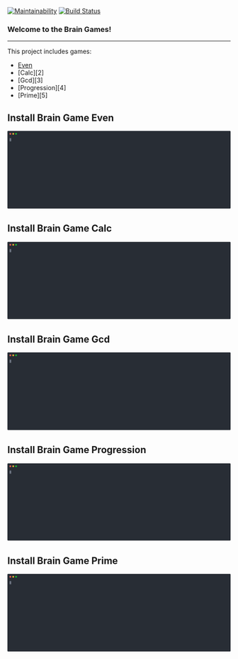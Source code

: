[![Maintainability](https://api.codeclimate.com/v1/badges/8cf454a9ea717f917b16/maintainability)](https://codeclimate.com/github/arbyman/project-lvl1-s462/maintainability)
[![Build Status](https://travis-ci.com/arbyman/project-lvl1-s462.svg?branch=master)](https://travis-ci.com/arbyman/project-lvl1-s462)

### Welcome to the Brain Games!
***
This project includes games:
* [Even](#install-brain-game-even)
* [Calc][2]
* [Gcd][3]
* [Progression][4]
* [Prime][5]
## Install Brain Game Even
![](svg/brain-even.svg)
## Install Brain Game Calc
![](svg/brain-calc.svg)
## Install Brain Game Gcd
![](svg/brain-gcd.svg)
## Install Brain Game Progression
![](svg/brain-progression.svg)
## Install Brain Game Prime
![](svg/brain-prime.svg)